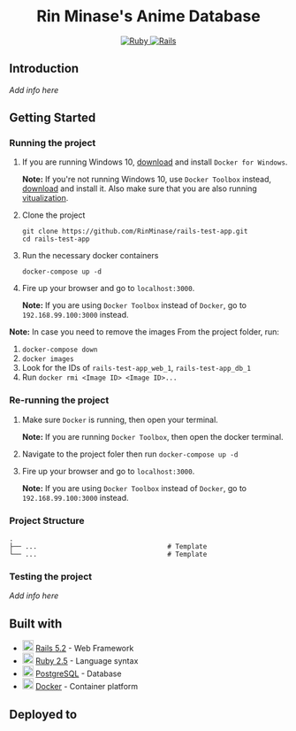 <h1 align="center"> Rin Minase's Anime Database </h1>

<p align="center">
    <a href="https://www.ruby-lang.org/en/">
        <img alt="Ruby" src="https://img.shields.io/badge/Ruby-2.5.7-red?logo=ruby&style=for-the-badge">
    </a>
    <a href="https://rubyonrails.org/">
        <img alt="Rails" src="https://img.shields.io/badge/Rails-5.2.3-red?logo=rails&style=for-the-badge">
    </a>
</p>

## Introduction
_Add info here_

## Getting Started

### Running the project
1. If you are running Windows 10, [download](https://download.docker.com/win/stable/Docker%20for%20Windows%20Installer.exe) and install `Docker for Windows`.

    **Note:** If you're not running Windows 10, use `Docker Toolbox` instead, [download](https://docs.docker.com/toolbox/toolbox_install_windows/#step-2-install-docker-toolbox) and install it. Also make sure that you are also running [vitualization](https://docs.docker.com/toolbox/toolbox_install_windows/#step-1-check-your-version).

2. Clone the project

    ```
    git clone https://github.com/RinMinase/rails-test-app.git
    cd rails-test-app
    ```

3. Run the necessary docker containers

    ```
    docker-compose up -d
    ```

4. Fire up your browser and go to `localhost:3000`.

    **Note:** If you are using `Docker Toolbox` instead of `Docker`, go to `192.168.99.100:3000` instead.

**Note:**
In case you need to remove the images
From the project folder, run:
1. `docker-compose down`
2. `docker images`
3. Look for the IDs of `rails-test-app_web_1`, `rails-test-app_db_1`
4. Run `docker rmi <Image ID> <Image ID>...`

### Re-running the project
1. Make sure `Docker` is running, then open your terminal.

    **Note:** If you are running `Docker Toolbox`, then open the docker terminal.

2. Navigate to the project foler then run `docker-compose up -d`

3. Fire up your browser and go to `localhost:3000`.

    **Note:** If you are using `Docker Toolbox` instead of `Docker`, go to `192.168.99.100:3000` instead.

### Project Structure
    .
    ├── ...                                 # Template
    └── ...                                 # Template

### Testing the project
_Add info here_

## Built with
* <img width=20 height=20 src="https://guides.rubyonrails.org/images/favicon.ico"> [Rails 5.2](hhttps://rubyonrails.org/) - Web Framework
* <img width=20 height=20 src="https://www.ruby-lang.org/favicon.ico"> [Ruby 2.5](https://www.ruby-lang.org/) - Language syntax
* <img width=20 height=20 src="https://www.postgresql.org/favicon.ico"> [PostgreSQL](https://www.postgresql.org/) - Database
* <img width=20 height=20 src="https://www.docker.com/sites/default/files/d8/Docker-R-Logo-08-2018-Monochomatic-RGB_Moby-x1.png"> [Docker](https://www.docker.com/) - Container platform

## Deployed to
